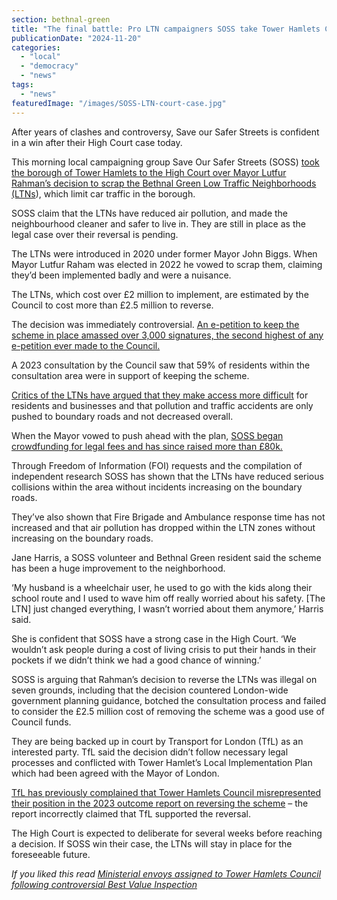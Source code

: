 ```yaml
---
section: bethnal-green
title: "The final battle: Pro LTN campaigners SOSS take Tower Hamlets Council to High Court"
publicationDate: "2024-11-20"
categories: 
  - "local"
  - "democracy"
  - "news"
tags: 
  - "news"
featuredImage: "/images/SOSS-LTN-court-case.jpg"
---
```


After years of clashes and controversy, Save our Safer Streets is confident in a win after their High Court case today.

This morning local campaigning group Save Our Safer Streets (SOSS) [took the borough of Tower Hamlets to the High Court over Mayor Lutfur Rahman’s decision to scrap the Bethnal Green Low Traffic Neighborhoods (LTNs](https://www.theguardian.com/uk-news/2024/nov/20/safety-activists-take-tower-hamlets-mayor-to-court-over-low-traffic-neighbourhoods-ltn-reversal)), which limit car traffic in the borough. 

SOSS claim that the LTNs have reduced air pollution, and made the neighbourhood cleaner and safer to live in. They are still in place as the legal case over their reversal is pending. 

The LTNs were introduced in 2020 under former Mayor John Biggs. When Mayor Lutfur Raham was elected in 2022 he vowed to scrap them, claiming they’d been implemented badly and were a nuisance. 

The LTNs, which cost over £2 million to implement, are estimated by the Council to cost more than £2.5 million to reverse. 

The decision was immediately controversial. [An e-petition to keep the scheme in place amassed over 3,000 signatures, the second highest of any e-petition ever made to the Council.](https://romanroadlondon.com/save-our-safer-streets-petition-rejected-tower-hamlets/) 

A 2023 consultation by the Council saw that 59% of residents within the consultation area were in support of keeping the scheme. 

[Critics of the LTNs have argued that they make access more difficult](https://romanroadlondon.com/liveable-streets-case-for-reversal-tower-hamlets/) for residents and businesses and that pollution and traffic accidents are only pushed to boundary roads and not decreased overall. 

When the Mayor vowed to push ahead with the plan, [SOSS began crowdfunding for legal fees and has since raised more than £80k.](https://romanroadlondon.com/low-traffic-neighbourhoods-tower-hamlets-lutfur-rahman-court-case/) 

Through Freedom of Information (FOI) requests and the compilation of independent research SOSS has shown that the LTNs have reduced serious collisions within the area without incidents increasing on the boundary roads. 

They’ve also shown that Fire Brigade and Ambulance response time has not increased and that air pollution has dropped within the LTN zones without increasing on the boundary roads. 

Jane Harris, a SOSS volunteer and Bethnal Green resident said the scheme has been a huge improvement to the neighborhood. 

‘My husband is a wheelchair user, he used to go with the kids along their school route and I used to wave him off really worried about his safety. \[The LTN\] just changed everything, I wasn’t worried about them anymore,’ Harris said.

She is confident that SOSS have a strong case in the High Court. ‘We wouldn’t ask people during a cost of living crisis to put their hands in their pockets if we didn’t think we had a good chance of winning.’ 

SOSS is arguing that Rahman’s decision to reverse the LTNs was illegal on seven grounds, including that the decision countered London-wide government planning guidance, botched the consultation process and failed to consider the £2.5 million cost of removing the scheme was a good use of Council funds. 

They are being backed up in court by Transport for London (TfL) as an interested party. TfL said the decision didn’t follow necessary legal processes and conflicted with Tower Hamlet’s Local Implementation Plan which had been agreed with the Mayor of London. 

[TfL has previously complained that Tower Hamlets Council misrepresented their position in the 2023 outcome report on reversing the scheme](https://romanroadlondon.com/tower-hamlets-council-misrepresent-tfl-position-liveable-streets-ltns/) – the report incorrectly claimed that TfL supported the reversal. 

The High Court is expected to deliberate for several weeks before reaching a decision. If SOSS win their case, the LTNs will stay in place for the foreseeable future. 

_If you liked this read [Ministerial envoys assigned to Tower Hamlets Council following controversial Best Value Inspection](https://whitechapellondon.co.uk/best-value-inspection-assigns-minister-envoy-lutfur-rahman-tower-hamlets/)_
